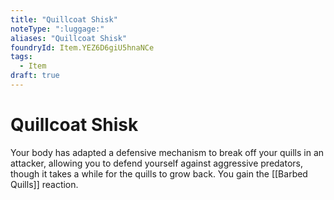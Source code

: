 ```yaml
---
title: "Quillcoat Shisk"
noteType: ":luggage:"
aliases: "Quillcoat Shisk"
foundryId: Item.YEZ6D6giU5hnaNCe
tags:
  - Item
draft: true
---
```


# Quillcoat Shisk

Your body has adapted a defensive mechanism to break off your quills in an attacker, allowing you to defend yourself against aggressive predators, though it takes a while for the quills to grow back. You gain the [[Barbed Quills]] reaction.
